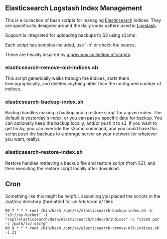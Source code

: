 ## Elasticsearch Logstash Index Management

This is a collection of bash scripts for managing [Elasticsearch](http://www.elasticsearch.org) indices. They are specifically designed around the daily index pattern used in [Logstash](http://logstash.net).

Support is integrated for uploading backups to S3 using s3cmd.

Each script has samples included, use '-h' or check the source.

These are heavily inspired by [a previous collection of scripts](http://tech.superhappykittymeow.com/?p=296).

### elasticsearch-remove-old-indices.sh

This script generically walks through the indices, sorts them lexicographically, and deletes anything older than the configured number of indices.

### elasticsearch-backup-index.sh

Backup handles making a backup and a restore script for a given index. The default is yesterday's index, or you can pass a specific date for backup. You can optionally keep the backup locally, and/or push it to s3. If you want to get tricky, you can override the s3cmd command, and you could have this script push the backups to a storage server on your network (or whatever you want, really).

### elasticsearch-restore-index.sh

Restore handles retrieving a backup file and restore script (from S3), and then executing the restore script locally after download.


## Cron

Something like this might be helpful, assuming you placed the scripts in the /opt/es/ directory (formatted for an /etc/cron.d/ file):

    00 7 * * * root /bin/bash /opt/es/elasticsearch-backup-index.sh -b "s3://es-bucket" -i "/opt/elasticsearch/data/elasticsearch/nodes/0/indices" -c "s3cmd put -c /path/to/.s3cfg"
    00 9 * * * root /bin/bash /opt/es/elasticsearch-remove-old-indices.sh -i 21



